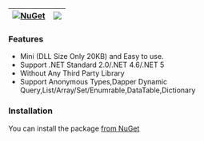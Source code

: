 | [![NuGet](https://img.shields.io/nuget/v/MiniExcel.svg)](https://www.nuget.org/packages/MiniExcel) | ![](https://img.shields.io/nuget/dt/MiniExcel.svg) | 
| -------- | -------- | 

### Features
- Mini (DLL Size Only 20KB) and Easy to use.
- Support .NET Standard 2.0/.NET 4.6/.NET 5
- Without Any Third Party Library
- Support Anonymous Types,Dapper Dynamic Query,List/Array/Set/Enumrable,DataTable,Dictionary

### Installation

You can install the package [from NuGet](https://www.nuget.org/packages/MiniExcel)
